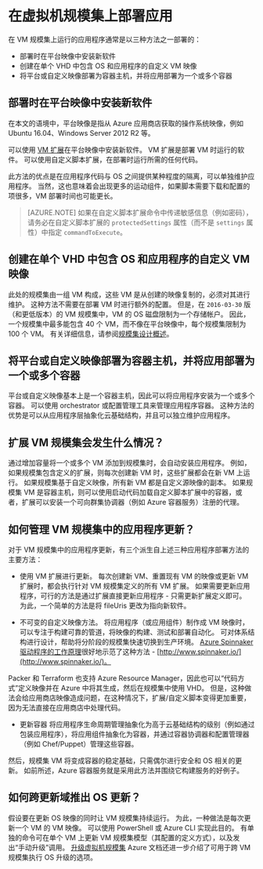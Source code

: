 <properties
    pageTitle="在虚拟机规模集上部署应用 | Azure"
    description="在虚拟机规模集上部署应用"
    services="virtual-machine-scale-sets"
    documentationcenter=""
    author="gbowerman"
    manager="timlt"
    editor=""
    tags="azure-resource-manager"
    translationtype="Human Translation" />
<tags
    ms.assetid="f8892199-f2e2-4b82-988a-28ca8a7fd1eb"
    ms.service="virtual-machine-scale-sets"
    ms.workload="na"
    ms.tgt_pltfrm="na"
    ms.devlang="na"
    ms.topic="article"
    ms.date="02/07/2017"
    wacn.date="04/17/2017"
    ms.author="guybo"
    ms.sourcegitcommit="e0e6e13098e42358a7eaf3a810930af750e724dd"
    ms.openlocfilehash="caec63b8e9a121f973226d92ad0690830887a21d"
    ms.lasthandoff="04/06/2017" />

# <a name="deploy-an-app-on-virtual-machine-scale-sets"></a>在虚拟机规模集上部署应用
在 VM 规模集上运行的应用程序通常是以三种方法之一部署的：

* 部署时在平台映像中安装新软件
* 创建在单个 VHD 中包含 OS 和应用程序的自定义 VM 映像
* 将平台或自定义映像部署为容器主机，并将应用部署为一个或多个容器

## <a name="install-new-software-on-a-platform-image-at-deployment-time"></a>部署时在平台映像中安装新软件
在本文的语境中，平台映像是指从 Azure 应用商店获取的操作系统映像，例如 Ubuntu 16.04、Windows Server 2012 R2 等。

可以使用 [VM 扩展](/documentation/articles/virtual-machines-windows-extensions-features/)在平台映像中安装新软件。 VM 扩展是部署 VM 时运行的软件。 可以使用自定义脚本扩展，在部署时运行所需的任何代码。

此方法的优点是在应用程序代码与 OS 之间提供某种程度的隔离，可以单独维护应用程序。 当然，这也意味着会出现更多的运动组件，如果脚本需要下载和配置的项很多，VM 部署时间也可能更长。

>[AZURE.NOTE]
>如果在自定义脚本扩展命令中传递敏感信息（例如密码），请务必在自定义脚本扩展的 `protectedSettings` 属性（而不是 `settings` 属性）中指定 `commandToExecute`。

## <a name="create-a-custom-vm-image-that-includes-both-the-os-and-the-application-in-a-single-vhd"></a>创建在单个 VHD 中包含 OS 和应用程序的自定义 VM 映像 
此处的规模集由一组 VM 构成，这些 VM 是从创建的映像复制的，必须对其进行维护。 这种方法不需要在部署 VM 时进行额外的配置。 但是，在 `2016-03-30` 版（和更低版本）的 VM 规模集中，VM 的 OS 磁盘限制为一个存储帐户。 因此，一个规模集中最多能包含 40 个 VM，而不像在平台映像中，每个规模集限制为 100 个 VM。 有关详细信息，请参阅[规模集设计概述](/documentation/articles/virtual-machine-scale-sets-design-overview/)。

## <a name="deploy-a-platform-or-a-custom-image-as-a-container-host-and-your-app-as-one-or-more-containers"></a>将平台或自定义映像部署为容器主机，并将应用部署为一个或多个容器
平台或自定义映像基本上是一个容器主机，因此可以将应用程序安装为一个或多个容器。  可以使用 orchestrator 或配置管理工具来管理应用程序容器。 这种方法的优势是可以从应用程序层抽象化云基础结构，并且可以独立维护应用程序。

## <a name="what-happens-when-a-vm-scale-set-scales-out"></a>扩展 VM 规模集会发生什么情况？
通过增加容量将一个或多个 VM 添加到规模集时，会自动安装应用程序。 例如，如果规模集包含定义的扩展，则每次创建新 VM 时，这些扩展都会在新 VM 上运行。 如果规模集基于自定义映像，所有新 VM 都是自定义源映像的副本。 如果规模集 VM 是容器主机，则可以使用启动代码加载自定义脚本扩展中的容器，或者，扩展可以安装一个可向群集协调器（例如 Azure 容器服务）注册的代理。

## <a name="how-do-you-manage-application-updates-in-vm-scale-sets"></a>如何管理 VM 规模集中的应用程序更新？
对于 VM 规模集中的应用程序更新，有三个派生自上述三种应用程序部署方法的主要方法：

* 使用 VM 扩展进行更新。 每次创建新 VM、重置现有 VM 的映像或更新 VM 扩展时，都会执行针对 VM 规模集定义的所有 VM 扩展。 如果需要更新应用程序，可行的方法是通过扩展直接更新应用程序 - 只需更新扩展定义即可。 为此，一个简单的方法是将 fileUris 更改为指向新软件。

* 不可变的自定义映像方法。 将应用程序（或应用组件）制作成 VM 映像时，可以专注于构建可靠的管道，将映像的构建、测试和部署自动化。 可对体系结构进行设计，帮助将分阶段的规模集快速切换到生产环境。 [Azure Spinnaker 驱动程序的工作原理](https://github.com/spinnaker/deck/tree/master/app/scripts/modules/azure)很好地示范了这种方法 - [http://www.spinnaker.io/](http://www.spinnaker.io/)。

Packer 和 Terraform 也支持 Azure Resource Manager，因此也可以“代码方式”定义映像并在 Azure 中将其生成，然后在规模集中使用 VHD。 但是，这种做法会给应用商店映像造成问题，在这种情况下，扩展/自定义脚本变得更加重要，因为无法直接在应用商店中处理代码。

* 更新容器 将应用程序生命周期管理抽象化为高于云基础结构的级别（例如通过包装应用程序），将应用组件抽象化为容器，并通过容器协调器和配置管理器（例如 Chef/Puppet）管理这些容器。

然后，规模集 VM 将变成容器的稳定基础，只需偶尔进行安全和 OS 相关的更新。 如前所述，Azure 容器服务就是采用此方法并围绕它构建服务的好例子。

## <a name="how-do-you-roll-out-an-os-update-across-update-domains"></a>如何跨更新域推出 OS 更新？
假设要在更新 OS 映像的同时让 VM 规模集持续运行。 为此，一种做法是每次更新一个 VM 的 VM 映像。 可以使用 PowerShell 或 Azure CLI 实现此目的。 有单独的命令可在单个 VM 上更新 VM 规模集模型（其配置的定义方式），以及发出“手动升级”调用。 [升级虚拟机规模集](/documentation/articles/virtual-machine-scale-sets-upgrade-scale-set/) Azure 文档还进一步介绍了可用于跨 VM 规模集执行 OS 升级的选项。
<!--Update_Description: wording update-->